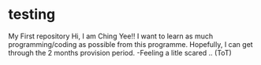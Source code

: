 # testing
My First repository
Hi, I am Ching Yee!! I want to learn as much programming/coding as possible from this programme. Hopefully, I can get through the 2 months provision period. -Feeling a litle scared .. (ToT)
